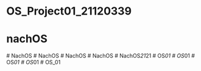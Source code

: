 ﻿# OS_Project01_21120339
# nachOS
#   N a c h O S  
 #   N a c h O S  
 #   N a c h O S  
 #   N a c h O S  
 #   N a c h O S _ 2 1 _ 2 1  
 #   O S _ 0 1  
 #   O S _ 0 1  
 #   O S _ 0 1  
 #   O S _ 0 1  
 #   O S _ 0 1  
 